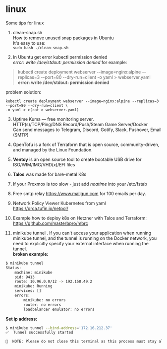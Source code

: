 # linux
Some tips for linux


1. clean-snap.sh  
   How to remove unused snap packages in Ubuntu  
   It's easy to use:  
```sudo bash ./clean-snap.sh```

2. In Ubuntu get error kubectl permission denied  
   _error: write /dev/stdout: permission denied_
for example:
>kubectl create deployment webserver --image=nginx:alpine --replicas=3 --port=80 --dry-run=client -o yaml > webserver.yaml  
>**error: write /dev/stdout: permission denied**

problem solution:
```
kubectl create deployment webserver --image=nginx:alpine --replicas=3 --port=80 --dry-run=client \
-o yaml > >(cat > webserver.yaml)
```  
  
3. Uptime Kuma — free monitoring server.  
   HTTP(s)/TCP/Ping/DNS Record/Push/Steam Game Server/Docker  
   Can send messages to Telegram, Discord, Gotify, Slack, Pushover, Email (SMTP)  

4. OpenTofu is a fork of Terraform that is open source, community-driven, and managed by the Linux Foundation.
   
5. **Ventoy** is an open source tool to create bootable USB drive for ISO/WIM/IMG/VHD(x)/EFI files
6. **Talos** was made for bare-metal K8s  
7. If your Proxmox is too slow - just add _noatime_ into your /etc/fstab
8. Free smtp relay https://www.mailgun.com for 100 emails per day.
9. Network Policy Viewer Kubernetes  from yaml https://orca.tufin.io/netpol/
10. Example how to deploy k8s on Hetzner with Talos and Terraform: https://github.com/masterbpro/mbrc
11. minikube tunnel . If you can't access your application when running minikube tunnel, and the tunnel is running on the Docker network, you need to explicitly specify your external interface when running the tunnel.  
**broken example:**  
```bash
$ minikube tunnel
Status:	
	machine: minikube
	pid: 9413
	route: 10.96.0.0/12 -> 192.168.49.2
	minikube: Running
	services: []
    errors: 
		minikube: no errors
		router: no errors
		loadbalancer emulator: no errors
```  
**Set ip address:**
```bash
$ minikube tunnel --bind-address='172.16.212.37'
✅  Tunnel successfully started

📌  NOTE: Please do not close this terminal as this process must stay alive for the tunnel to be accessible ...
```
